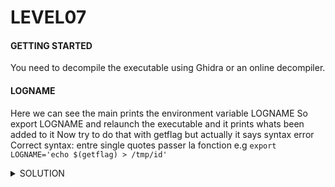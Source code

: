 <h1>LEVEL07</h1>


<h4>GETTING STARTED</h4>

You need to decompile the executable using Ghidra or an online decompiler.  

<h4>LOGNAME</h4>

Here we can see the main prints the environment variable LOGNAME
So export LOGNAME and relaunch the executable and it prints whats been added to it
Now try to do that with getflag but actually it says syntax error
Correct syntax: entre single quotes passer la fonction e.g `export LOGNAME='echo $(getflag) > /tmp/id'`

<details><summary> SOLUTION </summary>
  
* `su level07`

<p align="center">
👑 fiumuikeil55xe9cu4dood66h 👑
</p>
                                           
</details>

